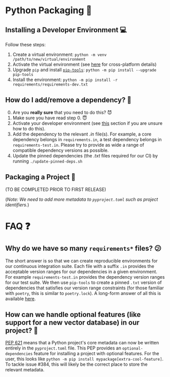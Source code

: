 # Python Packaging :gift:

## Installing a Developer Environment :computer:

Follow these steps:

1. Create a virtual environment: `python -m venv /path/to/new/virtual/environment`
2. Activate the virtual environment (see [here](https://docs.python.org/3/library/venv.html#how-venvs-work) for cross-platform details)
3. Upgrade `pip` and install [`pip-tools`](https://pip-tools.readthedocs.io/en/latest/): `python -m pip install --upgrade pip-tools`
4. Install the environment: `python -m pip install -r requirements/requirements-dev.txt`

## How do I add/remove a dependency? :link:

0. Are you **really sure** that you need to do this? :smiling_imp:
1. Make sure you have read step 0. :innocent:
2. Activate your developer environment (see [this](#installing-a-developer-environment-💻) section if you are unsure how to do this).
3. Add the dependency to the relevant *.in* file(s). For example, a core dependency belongs in `requirements.in`, a test dependency belongs in `requirements-test.in`. Please try to provide as wide a range of compatible dependency versions as possible.
4. Update the pinned dependencies (the *.txt* files required for our CI) by running `./update-pinned-deps.sh`

## Packaging a Project :wrench:

(TO BE COMPLETED PRIOR TO FIRST RELEASE)

(*Note: We need to add more metadata to `pyproject.toml` such as project identifiers.*)


# FAQ :question:

## Why do we have so many `requirements*` files? :confused:

The short answer is so that we can create reproducible environments for our continuous integration suite. Each file with a suffix `.in` provides the acceptable version ranges for our dependencies in a given environment. For example `requirements-test.in` provides the dependency version ranges for our test suite. We then use `pip-tools` to create a pinned `.txt` version of dependencies that satisfies our version range constraints (for those familiar with `poetry`, this is similar to `poetry.lock`). A long-form answer of all this is available [here](https://hynek.me/articles/semver-will-not-save-you/).

## How can we handle optional features (like support for a new vector database) in our project? :crystal_ball:

[PEP 621](https://peps.python.org/pep-0621/) means that a Python project's core metadata can now be written entirely in the `pyproject.toml` file. This PEP provides an `optional-dependencies` feature for installing a project with optional features. For the user, this looks like `python -m pip install mypackage[extra-cool-feature]`. To tackle issue #384, this will likely be the correct place to store the relevant metadata.